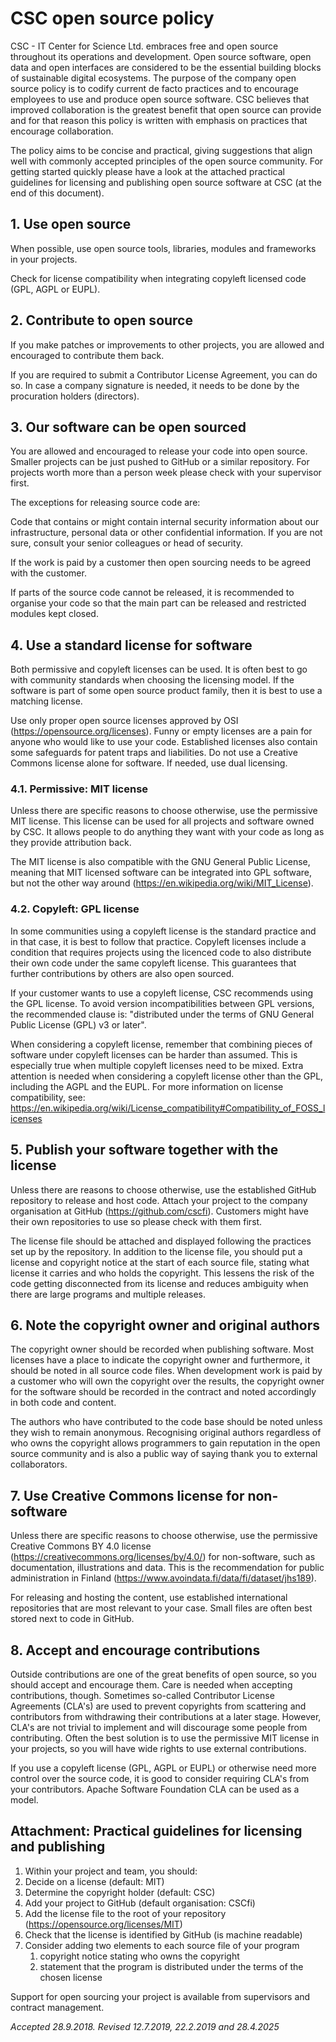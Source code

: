 # CSC open source policy

CSC - IT Center for Science Ltd. embraces free and open source throughout its operations and development. Open source software, open data and open interfaces are considered to be the essential building blocks of sustainable digital ecosystems. The purpose of the company open source policy is to codify current de facto practices and to encourage employees to use and produce open source software. CSC believes that improved collaboration is the greatest benefit that open source can provide and for that reason this policy is written with emphasis on practices that encourage collaboration.

The policy aims to be concise and practical, giving suggestions that align well with commonly accepted principles of the open source community. For getting started quickly please have a look at the attached practical guidelines for licensing and publishing open source software at CSC (at the end of this document).

## 1. Use open source

When possible, use open source tools, libraries, modules and frameworks in your projects.

Check for license compatibility when integrating copyleft licensed code (GPL, AGPL or EUPL).

## 2. Contribute to open source

If you make patches or improvements to other projects, you are allowed and encouraged to contribute them back.

If you are required to submit a Contributor License Agreement, you can do so. In case a company signature is needed, it needs to be done by the procuration holders (directors).

## 3. Our software can be open sourced

You are allowed and encouraged to release your code into open source. Smaller projects can be just pushed to GitHub or a similar repository. For projects worth more than a person week please check with your supervisor first.

The exceptions for releasing source code are:

Code that contains or might contain internal security information about our infrastructure, personal data or other confidential information. If you are not sure, consult your senior colleagues or head of security.

If the work is paid by a customer then open sourcing needs to be agreed with the customer.

If parts of the source code cannot be released, it is recommended to organise your code so that the main part can be released and restricted modules kept closed.

## 4. Use a standard license for software

Both permissive and copyleft licenses can be used. It is often best to go with community standards when choosing the licensing model. If the software is part of some open source product family, then it is best to use a matching license.

Use only proper open source licenses approved by OSI (https://opensource.org/licenses). Funny or empty licenses are a pain for anyone who would like to use your code. Established licenses also contain some safeguards for patent traps and liabilities. Do not use a Creative Commons license alone for software. If needed, use dual licensing.

### 4.1. Permissive: MIT license

Unless there are specific reasons to choose otherwise, use the permissive MIT license. This license can be used for all projects and software owned by CSC. It allows people to do anything they want with your code as long as they provide attribution back.

The MIT license is also compatible with the GNU General Public License, meaning that MIT licensed software can be integrated into GPL software, but not the other way around (https://en.wikipedia.org/wiki/MIT_License).

### 4.2. Copyleft: GPL license

In some communities using a copyleft license is the standard practice and in that case, it is best to follow that practice. Copyleft licenses include a condition that requires projects using the licenced code to also distribute their own code under the same copyleft license. This guarantees that further contributions by others are also open sourced.

If your customer wants to use a copyleft license, CSC recommends using the GPL license. To avoid version incompatibilities between GPL versions, the recommended clause is: "distributed under the terms of GNU General Public License (GPL) v3 or later".

When considering a copyleft license, remember that combining pieces of software under copyleft licenses can be harder than assumed. This is especially true when multiple copyleft licenses need to be mixed. Extra attention is needed when considering a copyleft license other than the GPL, including the AGPL and the EUPL. For more information on license compatibility, see: https://en.wikipedia.org/wiki/License_compatibility#Compatibility_of_FOSS_licenses

## 5. Publish your software together with the license

Unless there are reasons to choose otherwise, use the established GitHub repository to release and host code. Attach your project to the company organisation at GitHub (https://github.com/cscfi). Customers might have their own repositories to use so please check with them first.

The license file should be attached and displayed following the practices set up by the repository. In addition to the license file, you should put a license and copyright notice at the start of each source file, stating what license it carries and who holds the copyright. This lessens the risk of the code getting disconnected from its license and reduces ambiguity when there are large programs and multiple releases.

## 6. Note the copyright owner and original authors

The copyright owner should be recorded when publishing software. Most licenses have a place to indicate the copyright owner and furthermore, it should be noted in all source code files. When development work is paid by a customer who will own the copyright over the results, the copyright owner for the software should be recorded in the contract and noted accordingly in both code and content.

The authors who have contributed to the code base should be noted unless they wish to remain anonymous. Recognising original authors regardless of who owns the copyright allows programmers to gain reputation in the open source community and is also a public way of saying thank you to external collaborators.

## 7. Use Creative Commons license for non-software

Unless there are specific reasons to choose otherwise, use the permissive Creative Commons BY 4.0 license (https://creativecommons.org/licenses/by/4.0/) for non-software, such as documentation, illustrations and data. This is the recommendation for public administration in Finland (https://www.avoindata.fi/data/fi/dataset/jhs189).

For releasing and hosting the content, use established international repositories that are most relevant to your case. Small files are often best stored next to code in GitHub.

## 8. Accept and encourage contributions

Outside contributions are one of the great benefits of open source, so you should accept and encourage them. Care is needed when accepting contributions, though. Sometimes so-called Contributor License Agreements (CLA's) are used to prevent copyrights from scattering and contributors from withdrawing their contributions at a later stage. However, CLA's are not trivial to implement and will discourage some people from contributing. Often the best solution is to use the permissive MIT license in your projects, so you will have wide rights to use external contributions.

If you use a copyleft license (GPL, AGPL or EUPL) or otherwise need more control over the source code, it is good to consider requiring CLA's from your contributors. Apache Software Foundation CLA can be used as a model.

## Attachment: Practical guidelines for licensing and publishing

1. Within your project and team, you should:
1. Decide on a license (default: MIT)
1. Determine the copyright holder (default: CSC)
1. Add your project to GitHub (default organisation: CSCfi)
1. Add the license file to the root of your repository (https://opensource.org/licenses/MIT)
1. Check that the license is identified by GitHub (is machine readable)
1. Consider adding two elements to each source file of your program
   1. copyright notice stating who owns the copyright
   1. statement that the program is distributed under the terms of the chosen license

Support for open sourcing your project is available from supervisors and contract management.

_Accepted 28.9.2018. Revised 12.7.2019, 22.2.2019 and 28.4.2025_
